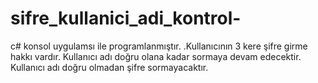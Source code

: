 # sifre_kullanici_adi_kontrol-
c# konsol uygulamsı ile programlanmıştır. .Kullanıcının 3 kere şifre girme hakkı vardır. Kullanıcı adı doğru olana kadar sormaya devam edecektir. Kullanıcı adı doğru olmadan şifre sormayacaktır. 
